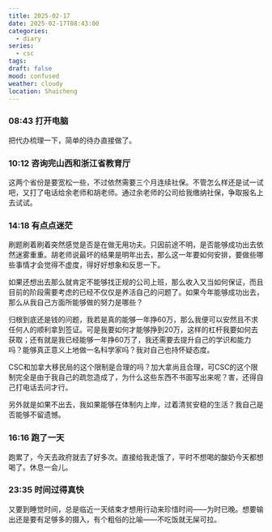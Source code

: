 ```yaml
---
title: 2025-02-17
date: 2025-02-17T08:43:00
categories:
  - diary
series:
  - csc
tags: 
draft: false
mood: confused
weather: cloudy
location: Shuicheng
---
```



### 08:43 打开电脑
把代办梳理一下，简单的待办直接做了。

### 10:12 咨询完山西和浙江省教育厅

这两个省份是要宽松一些，不过依然需要三个月连续社保。不管怎么样还是试一试吧，又打了电话给余老师和胡老师。通过余老师的公司给我缴纳社保，争取报名上去试试。

### 14:18 有点点迷茫

刷题刷着刷着突然感觉是否是在做无用功夫。只因前途不明，是否能够成功出去依然迷雾重重。胡老师说最坏的结果是明年出去，那么这一年要如何安排，要做些哪些事情才会觉得不虚度，得好好想象和反思一下。

如果还想出去那么就肯定不能够找正规的公司上班，那么收入又当如何保证，而且目前的阶段需要考虑的已经不仅仅是养活自己的问题了。如果今年能够成功出去，那么从我自己方面所能够做的努力是哪些？

归根到底还是钱的问题，我若是真的能够一年挣60万，那么我便可以安然且不求任何人的顺利拿到签证。可是我要如何才能够挣到20万，这样的杠杆我要如何去获取；还有就是我已经能够一年挣60万了，我还需要去提升自己的学识和能力吗？能够真正意义上地做一名科学家吗？我对自己也持怀疑态度。

CSC和加拿大移民局的这个限制是合理的吗？加大拿尚且合理，可CSC的这个限制完全是由于我自己的疏忽造成了，为什么这些东西不书面写出来呢？害，还得自己打电话去问才行。

另外就是如果不出去，我如果能够在体制内上岸，过着清贫安稳的生活？我自己是否能够不留遗憾。

### 16:16 跑了一天

跑累了，今天去政府就去了好多次。直接给我走饿了，平时不想喝的酸奶今天都想喝了。休息一会儿。

### 23:35 时间过得真快

又要到睡觉时间，总是临近一天结束才想用行动来珍惜时间——为时已晚。想要输出还是要有足够多的摄入，有个粗俗的比喻——不吃饭就无屎可拉。
